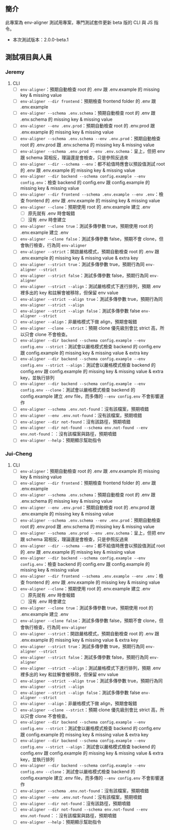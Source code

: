 ## 簡介
此專案為 env-aligner 測試用專案，專門測試套件更新 beta 版的 CLI 與 JS 指令。

- 本次測試版本：2.0.0-beta.1

## 測試項目與人員
### Jeremy
1. CLI
    - [ ] `env-aligner`：預期自動檢查 root 的 .env 跟 .env.example 的 missing key & missing value
    - [ ] `env-aligner --dir frontend`：預期檢查 frontend folder 的 .env 跟 .env.example
    - [ ] `env-aligner --schema .env.schema`：預期自動檢查 root 的 .env 跟 .env.schema 的 missing key & missing value
    - [ ] `env-aligner --env .env.prod`：預期自動檢查 root 的 .env.prod 跟 .env.example 的 missing key & missing value
    - [ ] `env-aligner --schema .env.schema --env .env.prod`：預期自動檢查 root 的 .env.prod 跟 .env.schema 的 missing key & missing value
    - [ ] `env-aligner --schema .env.prod --env .env.schema`：呈上，但把 env 跟 schema 寫相反，理論還是會檢查，只是參照反過來
    - [ ] `env-aligner --dir --schema --env`：都不給值時應會以預設值測試 root 的 .env 跟 .env.example 的 missing key & missing value
    - [ ] `env-aligner --dir backend --schema config.example --env config.env`：檢查 backend 的 config.env 跟 config.example 的 missing key & missing value
    - [ ] `env-aligner --dir frontend --schema .env.example --env .env`：檢查 frontend 的 .env 跟 .env.example 的 missing key & missing value
    - [ ] `env-aligner --clone`：預期使用 root 的 .env.example 建立 .env
        - [ ] 原先就有 .env 時會報錯
        - [ ] 沒有 .env 時會建立
    - [ ] `env-aligner --clone true`：測試多傳參數 true，預期使用 root 的 .env.example 建立 .env
    - [ ] `env-aligner --clone false`：測試多傳參數 false，預期不會 clone，但會執行檢查，行為同 `env-aligner`
    - [ ] `env-aligner --strict`：開啟嚴格模式，預期自動檢查 root 的 .env 跟 .env.example 的 missing key & missing value & extra key
    - [ ] `env-aligner --strict true`：測試多傳參數 true，預期行為同 `env-aligner --strict`
    - [ ] `env-aligner --strict false`：測試多傳參數 false，預期行為同 `env-aligner`
    - [ ] `env-aligner --strict --align`：測試嚴格模式下進行排列，預期 .env 裡多出的 key 和註解會被移除，但保留 env value
    - [ ] `env-aligner --strict --align true`：測試多傳參數 true，預期行為同 `env-aligner --strict --align`
    - [ ] `env-aligner --strict --align false`：測試多傳參數 false `env-aligner --strict`
    - [ ] `env-aligner --align`：非嚴格模式下做 align，預期會報錯
    - [ ] `env-aligner --clone --strict`：預期 clone 優先級別會比 strict 高，所以只會 clone 不會檢查。
    - [ ] `env-aligner --dir backend --schema config.example --env config.env --strict`：測試會以嚴格模式檢查 backend 的 config.env 跟 config.example 的 missing key & missing value & extra key
    - [ ] `env-aligner --dir backend --schema config.example --env config.env --strict --align`：測試會以嚴格模式檢查 backend 的 config.env 跟 config.example 的 missing key & missing value & extra key，並執行排列
    - [ ] `env-aligner --dir backend --schema config.example --env config.env --clone`：測試會以嚴格模式檢查 backend 的 config.example 建立 .env file，而多傳的 `--env config.env` 不會影響運作
    - [ ] `env-aligner --schema .env.not-found`：沒有該檔案，預期噴錯
    - [ ] `env-aligner --env .env.not-found`：沒有該檔案，預期噴錯
    - [ ] `env-aligner --dir not-found`：沒有該路徑，預期噴錯
    - [ ] `env-aligner --dir not-found --schema env.not-found --env env.not-found`：：沒有該檔案與路徑，預期噴錯
    - [ ] `env-aligner --help`：預期顯示幫助指令

### Jui-Cheng
1. CLI
    - [ ] `env-aligner`：預期自動檢查 root 的 .env 跟 .env.example 的 missing key & missing value
    - [ ] `env-aligner --dir frontend`：預期檢查 frontend folder 的 .env 跟 .env.example
    - [ ] `env-aligner --schema .env.schema`：預期自動檢查 root 的 .env 跟 .env.schema 的 missing key & missing value
    - [ ] `env-aligner --env .env.prod`：預期自動檢查 root 的 .env.prod 跟 .env.example 的 missing key & missing value
    - [ ] `env-aligner --schema .env.schema --env .env.prod`：預期自動檢查 root 的 .env.prod 跟 .env.schema 的 missing key & missing value
    - [ ] `env-aligner --schema .env.prod --env .env.schema`：呈上，但把 env 跟 schema 寫相反，理論還是會檢查，只是參照反過來
    - [ ] `env-aligner --dir --schema --env`：都不給值時應會以預設值測試 root 的 .env 跟 .env.example 的 missing key & missing value
    - [ ] `env-aligner --dir backend --schema config.example --env config.env`：檢查 backend 的 config.env 跟 config.example 的 missing key & missing value
    - [ ] `env-aligner --dir frontend --schema .env.example --env .env`：檢查 frontend 的 .env 跟 .env.example 的 missing key & missing value
    - [ ] `env-aligner --clone`：預期使用 root 的 .env.example 建立 .env
        - [ ] 原先就有 .env 時會報錯
        - [ ] 沒有 .env 時會建立
    - [ ] `env-aligner --clone true`：測試多傳參數 true，預期使用 root 的 .env.example 建立 .env
    - [ ] `env-aligner --clone false`：測試多傳參數 false，預期不會 clone，但會執行檢查，行為同 `env-aligner`
    - [ ] `env-aligner --strict`：開啟嚴格模式，預期自動檢查 root 的 .env 跟 .env.example 的 missing key & missing value & extra key
    - [ ] `env-aligner --strict true`：測試多傳參數 true，預期行為同 `env-aligner --strict`
    - [ ] `env-aligner --strict false`：測試多傳參數 false，預期行為同 `env-aligner`
    - [ ] `env-aligner --strict --align`：測試嚴格模式下進行排列，預期 .env 裡多出的 key 和註解會被移除，但保留 env value
    - [ ] `env-aligner --strict --align true`：測試多傳參數 true，預期行為同 `env-aligner --strict --align`
    - [ ] `env-aligner --strict --align false`：測試多傳參數 false `env-aligner --strict`
    - [ ] `env-aligner --align`：非嚴格模式下做 align，預期會報錯
    - [ ] `env-aligner --clone --strict`：預期 clone 優先級別會比 strict 高，所以只會 clone 不會檢查。
    - [ ] `env-aligner --dir backend --schema config.example --env config.env --strict`：測試會以嚴格模式檢查 backend 的 config.env 跟 config.example 的 missing key & missing value & extra key
    - [ ] `env-aligner --dir backend --schema config.example --env config.env --strict --align`：測試會以嚴格模式檢查 backend 的 config.env 跟 config.example 的 missing key & missing value & extra key，並執行排列
    - [ ] `env-aligner --dir backend --schema config.example --env config.env --clone`：測試會以嚴格模式檢查 backend 的 config.example 建立 .env file，而多傳的 `--env config.env` 不會影響運作
    - [ ] `env-aligner --schema .env.not-found`：沒有該檔案，預期噴錯
    - [ ] `env-aligner --env .env.not-found`：沒有該檔案，預期噴錯
    - [ ] `env-aligner --dir not-found`：沒有該路徑，預期噴錯
    - [ ] `env-aligner --dir not-found --schema env.not-found --env env.not-found`：：沒有該檔案與路徑，預期噴錯
    - [ ] `env-aligner --help`：預期顯示幫助指令